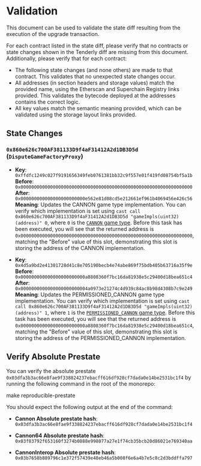 # Validation

This document can be used to validate the state diff resulting from the execution of the upgrade
transaction.

For each contract listed in the state diff, please verify that no contracts or state changes shown in the Tenderly diff are missing from this document. Additionally, please verify that for each contract:

- The following state changes (and none others) are made to that contract. This validates that no unexpected state changes occur.
- All addresses (in section headers and storage values) match the provided name, using the Etherscan and Superchain Registry links provided. This validates the bytecode deployed at the addresses contains the correct logic.
- All key values match the semantic meaning provided, which can be validated using the storage layout links provided.

## State Changes

### `0x860e626c700AF381133D9f4aF31412A2d1DB3D5d` (`DisputeGameFactoryProxy`)

- **Key**: `0xffdfc1249c027f9191656349feb0761381bb32c9f557e01f419fd08754bf5a1b` <br/>
  **Before**: `0x0000000000000000000000000000000000000000000000000000000000000000` <br/>
  **After**: `0x000000000000000000000000e562e81d08cd5e212661ef961b4069456e426c56` <br/>
  **Meaning**: Updates the CANNON game type implementation. You can verify which implementation is set using `cast call 0x860e626c700AF381133D9f4aF31412A2d1DB3D5d "gameImpls(uint32)(address)" 0`, where `0` is the [`CANNON` game type](https://github.com/ethereum-optimism/optimism/blob/op-contracts/v1.4.0/packages/contracts-bedrock/src/dispute/lib/Types.sol#L28).
  Before this task has been executed, you will see that the returned address is `0x0000000000000000000000000000000000000000000000000000000000000000`, matching the "Before" value of this slot, demonstrating this slot is storing the address of the CANNON implementation.

- **Key**: `0x4d5a9bd2e41301728d41c8e705190becb4e74abe869f75bdb405b63716a35f9e` <br/>
  **Before**: `0x000000000000000000000000a8808360f7bc16da81938e5c29400d18bea651c4` <br/>
  **After**: `0x0000000000000000000000004a0973e21274c4d939c84ac8b98d4308b7c9e249` <br/>
  **Meaning**: Updates the PERMISSIONED_CANNON game type implementation. You can verify which implementation is set using `cast call 0x860e626c700AF381133D9f4aF31412A2d1DB3D5d "gameImpls(uint32)(address)" 1`, where `1` is the [`PERMISSIONED_CANNON` game type](https://github.com/ethereum-optimism/optimism/blob/op-contracts/v1.4.0/packages/contracts-bedrock/src/dispute/lib/Types.sol#L31).
  Before this task has been executed, you will see that the returned address is `0x000000000000000000000000a8808360f7bc16da81938e5c29400d18bea651c4`, matching the "Before" value of this slot, demonstrating this slot is storing the address of the PERMISSIONED_CANNON implementation.

## Verify Absolute Prestate
You can verify the absolute prestate `0x03dfa3b3ac66e8fae9f338824237ebacff616df928cf7dada0e14be2531bc1f4` by running the following command in the root of the monorepo:

make reproducible-prestate

You should expect the following output at the end of the command:

- **Cannon Absolute prestate hash**: 
`0x03dfa3b3ac66e8fae9f338824237ebacff616df928cf7dada0e14be2531bc1f4`

- **Cannon64 Absolute prestate hash**: 
`0x03f83792f653160f3274b0888e998077a27e1f74cb35bcb20d86021e769340aa`

- **CannonInterop Absolute prestate hash**: 
`0x03b7658b889796c1e372f57439e48eb46a5b008f6e6a4b7e5c8c2d3bddffa797`
